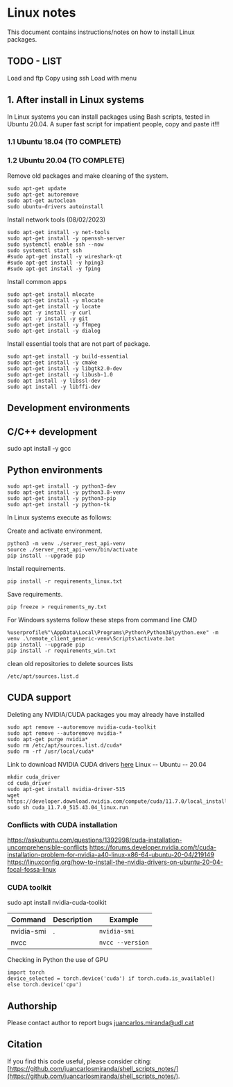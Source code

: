 # Linux notes

This document contains instructions/notes on how to install Linux packages.
## TODO - LIST
Load and ftp
Copy using ssh
Load with menu


## 1. After install in Linux systems
In Linux systems you can install packages using Bash scripts, tested in Ubuntu 20.04. A super fast script for impatient people, copy and paste it!!!

### 1.1 Ubuntu 18.04 (TO COMPLETE)


### 1.2 Ubuntu 20.04 (TO COMPLETE)

Remove old packages and make cleaning of the system. 
```
sudo apt-get update
sudo apt-get autoremove
sudo apt-get autoclean
sudo ubuntu-drivers autoinstall
```

Install network tools (08/02/2023)
```
sudo apt-get install -y net-tools
sudo apt-get install -y openssh-server
sudo systemctl enable ssh --now
sudo systemctl start ssh
#sudo apt-get install -y wireshark-qt
#sudo apt-get install -y hping3
#sudo apt-get install -y fping
```

Install common apps
```
sudo apt-get install mlocate
sudo apt-get install -y mlocate
sudo apt-get install -y locate
sudo apt -y install -y curl
sudo apt -y install -y git
sudo apt-get install -y ffmpeg
sudo apt-get install -y dialog
```

Install essential tools that are not part of package.
```
sudo apt-get install -y build-essential
sudo apt-get install -y cmake
sudo apt-get install -y libgtk2.0-dev
sudo apt-get install -y libusb-1.0
sudo apt install -y libssl-dev
sudo apt install -y libffi-dev
```

## Development environments

## C/C++ development
sudo apt install -y gcc

## Python environments
```
sudo apt-get install -y python3-dev
sudo apt-get install -y python3.8-venv
sudo apt-get install -y python3-pip
sudo apt-get install -y python-tk
```

In Linux systems execute as follows:

Create and activate environment.
```
python3 -m venv ./server_rest_api-venv
source ./server_rest_api-venv/bin/activate
pip install --upgrade pip
```

Install requirements.
```
pip install -r requirements_linux.txt
```

Save requirements.
```
pip freeze > requirements_my.txt
```

For Windows systems follow these steps from command line CMD
```
%userprofile%"\AppData\Local\Programs\Python\Python38\python.exe" -m venv .\remote_client_generic-venv\Scripts\activate.bat
pip install --upgrade pip
pip install -r requirements_win.txt
```

clean old repositories to delete sources lists
```
/etc/apt/sources.list.d
```

## CUDA support
Deleting any NVIDIA/CUDA packages you may already have installed
```
sudo apt remove --autoremove nvidia-cuda-toolkit
sudo apt remove --autoremove nvidia-*
sudo apt-get purge nvidia*
sudo rm /etc/apt/sources.list.d/cuda*
sudo rm -rf /usr/local/cuda*
```

Link to download NVIDIA CUDA drivers [here](https://developer.nvidia.com/cuda-11-7-0-download-archive)
Linux -- Ubuntu -- 20.04
```
mkdir cuda_driver
cd cuda_driver
sudo apt-get install nvidia-driver-515
wget https://developer.download.nvidia.com/compute/cuda/11.7.0/local_installers/cuda_11.7.0_515.43.04_linux.run
sudo sh cuda_11.7.0_515.43.04_linux.run
```





### Conflicts with CUDA installation
https://askubuntu.com/questions/1392998/cuda-installation-uncomprehensible-conflicts
https://forums.developer.nvidia.com/t/cuda-installation-problem-for-nvidia-a40-linux-x86-64-ubuntu-20-04/219149
https://linuxconfig.org/how-to-install-the-nvidia-drivers-on-ubuntu-20-04-focal-fossa-linux



### CUDA toolkit
sudo apt install nvidia-cuda-toolkit

| Command  | Description | Example |
|---------------------------|---------------------------|-------------------------|
| nvidia-smi | .  | ```nvidia-smi ``` |
| nvcc |   | ``` nvcc --version ``` |

Checking in Python the use of GPU
```
import torch
device_selected = torch.device('cuda') if torch.cuda.is_available() else torch.device('cpu')
```


## Authorship
Please contact author to report bugs juancarlos.miranda@udl.cat

## Citation
If you find this code useful, please consider citing:
[https://github.com/juancarlosmiranda/shell_scripts_notes/](https://github.com/juancarlosmiranda/shell_scripts_notes/).